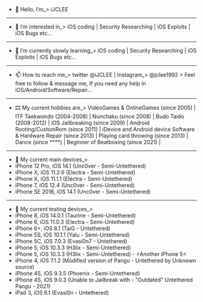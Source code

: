 - 👋 Hello, I’m_> iJCLEE
_____________________________________________________________________________________________________________________________
- 👀 I’m interested in_> iOS coding | Security Researching | iOS Exploits | iOS Bugs etc...
_____________________________________________________________________________________________________________________________
- 🌱 I’m currently slowly learning_> iOS coding | Security Researching | iOS Exploits | iOS Bugs etc...
_____________________________________________________________________________________________________________________________
- 📫 How to reach me_> twitter @iJCLEE | Instagram_> @jclee1992 >
                       Feel free to follow & message me, If you need any help in iOS/Android/Software/Repair...
_____________________________________________________________________________________________________________________________
- 🎞 My current hobbies are_> VideoGames & OnlineGames (since 2005) | ITF Taekwondo (2004-2008) | Nunchaku (since 2008) | Budo Taido (2008-2012) | iOS Jailbreaking (since 2009) | 
                              Android Rooting/CustomRom (since 2011) | iDevice and Android device Software & Hardware Repair (since 2013) |
                              Playing card throwing (since 2013) | Dance (since ****) | Beginner of Beatboxing (since 2021) | 
_____________________________________________________________________________________________________________________________
- 📱 My current main devices_> 
- iPhone 12 Pro, iOS 14.1 (Unc0ver - Semi-Untethered)
- iPhone X, iOS 11.2.6 (Electra - Semi-Untethered)
- iPhone X, iOS 11.1.1 (Electra - Semi-Untethered)
- iPhone 7, iOS 12.4 (Unc0ver - Semi-Untethered)
- iPhone SE 2016, iOS 14.1 (Unc0ver - Semi-Untethered)
_____________________________________________________________________________________________________________________________
- 📴 My current testing devices_>
- iPhone 8, iOS 14.0.1 (Taurine - Semi-Untethered)
- iPhone 6, iOS 11.0.3 (Electra - Semi-Untethered)
- iPhone 6+, iOS 8.1 (TaiG - Untethered)
- iPhone 5S, iOS 10.1.1 (Yalu - Semi-Untethered)
- iPhone 5C, iOS 7.0.3 (Evasi0n7 - Untethered)
- iPhone 5, iOS 10.3.3 (H3lix - Semi-Untethered)
- iPhone 5, iOS 10.3.3 (H3lix - Semi-Untethered) - >Another iPhone 5<
- iPhone 4, iOS 7.1.2 (Modified version of Pangu - Untethered by Unknown source)
- iPhone 4S, iOS 9.3.5 (Phoenix - Semi-Untethered) 
- iPhone 4S, iOS 9.0.3 (Unable to Jailbreak with - "Outdated" Untethered Pangu - 2021)
- iPad 3, iOS 6.1 (Evasi0n - Untethered)

